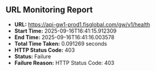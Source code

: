 ## URL Monitoring Report

- **URL:** https://api-gw1-prod1.fisglobal.com/gw/v1/health
- **Start Time:** 2025-09-16T16:41:15.912309
- **End Time:** 2025-09-16T16:41:16.003578
- **Total Time Taken:** 0.091269 seconds
- **HTTP Status Code:** 403
- **Status:** Failure
- **Failure Reason:** HTTP Status Code: 403
